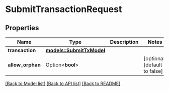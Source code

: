 # SubmitTransactionRequest

## Properties

Name | Type | Description | Notes
------------ | ------------- | ------------- | -------------
**transaction** | [**models::SubmitTxModel**](SubmitTxModel.md) |  | 
**allow_orphan** | Option<**bool**> |  | [optional][default to false]

[[Back to Model list]](../README.md#documentation-for-models) [[Back to API list]](../README.md#documentation-for-api-endpoints) [[Back to README]](../README.md)


